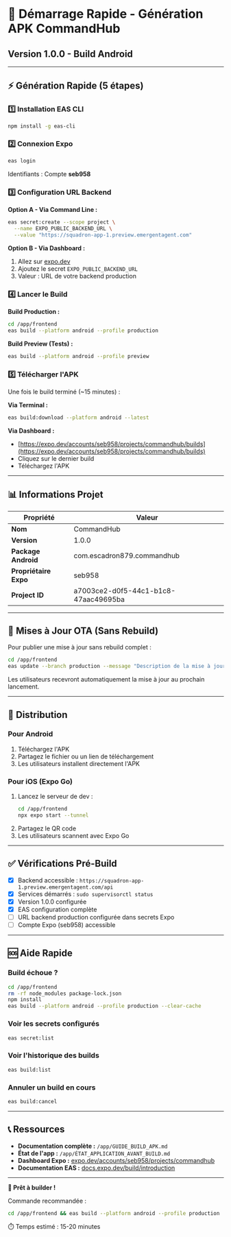 # 🚀 Démarrage Rapide - Génération APK CommandHub

## Version 1.0.0 - Build Android

---

## ⚡ Génération Rapide (5 étapes)

### 1️⃣ Installation EAS CLI

```bash
npm install -g eas-cli
```

### 2️⃣ Connexion Expo

```bash
eas login
```

Identifiants : Compte **seb958**

### 3️⃣ Configuration URL Backend

**Option A - Via Command Line :**
```bash
eas secret:create --scope project \
  --name EXPO_PUBLIC_BACKEND_URL \
  --value "https://squadron-app-1.preview.emergentagent.com"
```

**Option B - Via Dashboard :**
1. Allez sur [expo.dev](https://expo.dev/accounts/seb958/projects/commandhub/secrets)
2. Ajoutez le secret `EXPO_PUBLIC_BACKEND_URL`
3. Valeur : URL de votre backend production

### 4️⃣ Lancer le Build

**Build Production :**
```bash
cd /app/frontend
eas build --platform android --profile production
```

**Build Preview (Tests) :**
```bash
eas build --platform android --profile preview
```

### 5️⃣ Télécharger l'APK

Une fois le build terminé (~15 minutes) :

**Via Terminal :**
```bash
eas build:download --platform android --latest
```

**Via Dashboard :**
- [https://expo.dev/accounts/seb958/projects/commandhub/builds](https://expo.dev/accounts/seb958/projects/commandhub/builds)
- Cliquez sur le dernier build
- Téléchargez l'APK

---

## 📊 Informations Projet

| Propriété | Valeur |
|-----------|--------|
| **Nom** | CommandHub |
| **Version** | 1.0.0 |
| **Package Android** | com.escadron879.commandhub |
| **Propriétaire Expo** | seb958 |
| **Project ID** | a7003ce2-d0f5-44c1-b1c8-47aac49695ba |

---

## 🔄 Mises à Jour OTA (Sans Rebuild)

Pour publier une mise à jour sans rebuild complet :

```bash
cd /app/frontend
eas update --branch production --message "Description de la mise à jour"
```

Les utilisateurs recevront automatiquement la mise à jour au prochain lancement.

---

## 📱 Distribution

### Pour Android
1. Téléchargez l'APK
2. Partagez le fichier ou un lien de téléchargement
3. Les utilisateurs installent directement l'APK

### Pour iOS (Expo Go)
1. Lancez le serveur de dev :
   ```bash
   cd /app/frontend
   npx expo start --tunnel
   ```
2. Partagez le QR code
3. Les utilisateurs scannent avec Expo Go

---

## ✅ Vérifications Pré-Build

- [x] Backend accessible : `https://squadron-app-1.preview.emergentagent.com/api`
- [x] Services démarrés : `sudo supervisorctl status`
- [x] Version 1.0.0 configurée
- [x] EAS configuration complète
- [ ] URL backend production configurée dans secrets Expo
- [ ] Compte Expo (seb958) accessible

---

## 🆘 Aide Rapide

### Build échoue ?
```bash
cd /app/frontend
rm -rf node_modules package-lock.json
npm install
eas build --platform android --profile production --clear-cache
```

### Voir les secrets configurés
```bash
eas secret:list
```

### Voir l'historique des builds
```bash
eas build:list
```

### Annuler un build en cours
```bash
eas build:cancel
```

---

## 📞 Ressources

- **Documentation complète :** `/app/GUIDE_BUILD_APK.md`
- **État de l'app :** `/app/ÉTAT_APPLICATION_AVANT_BUILD.md`
- **Dashboard Expo :** [expo.dev/accounts/seb958/projects/commandhub](https://expo.dev/accounts/seb958/projects/commandhub)
- **Documentation EAS :** [docs.expo.dev/build/introduction](https://docs.expo.dev/build/introduction/)

---

**🎉 Prêt à builder !**

Commande recommandée :
```bash
cd /app/frontend && eas build --platform android --profile production
```

⏱️ Temps estimé : 15-20 minutes
